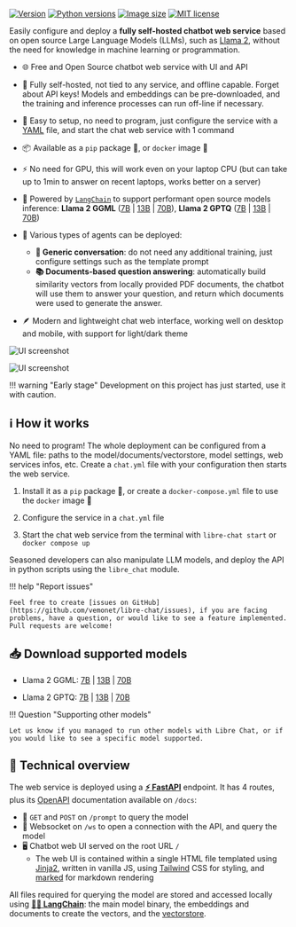 [![Version](https://img.shields.io/pypi/v/libre-chat)](https://pypi.org/project/libre-chat) [![Python versions](https://img.shields.io/pypi/pyversions/libre-chat)](https://pypi.org/project/libre-chat) [![Image size](https://ghcr-badge.egpl.dev/vemonet/libre-chat/size)](https://github.com/vemonet/libre-chat/pkgs/container/libre-chat) [![MIT license](https://img.shields.io/pypi/l/libre-chat)](https://github.com/vemonet/libre-chat/blob/main/LICENSE.txt)

Easily configure and deploy a **fully self-hosted chatbot web service** based on open source Large Language Models (LLMs), such as [Llama 2](https://ai.meta.com/llama/), without the need for knowledge in machine learning or programmation.

- 🌐 Free and Open Source chatbot web service with UI and API
- 🏡 Fully self-hosted, not tied to any service, and offline capable. Forget about API keys! Models and embeddings can be pre-downloaded, and the training and inference processes can run off-line if necessary.
- 🚀 Easy to setup, no need to program, just configure the service with a [YAML](https://yaml.org/) file, and start the chat web service with 1 command
- 📦 Available as a `pip` package 🐍, or `docker` image 🐳
- ⚡ No need for GPU, this will work even on your laptop CPU (but can take up to 1min to answer on recent laptops, works better on a server)
- 🦜 Powered by [`LangChain`](https://python.langchain.com) to support performant open source models inference: **Llama 2 GGML** ([7B](https://huggingface.co/TheBloke/Llama-2-7B-Chat-GGML) | [13B](https://huggingface.co/llamaste/Llama-2-13b-chat-hf) | [70B](https://huggingface.co/llamaste/Llama-2-70b-chat-hf)), **Llama 2 GPTQ** ([7B](https://huggingface.co/TheBloke/Llama-2-7B-chat-GPTQ) | [13B](https://huggingface.co/TheBloke/Llama-2-13B-chat-GPTQ) | [70B](https://huggingface.co/TheBloke/Llama-2-70B-chat-GPTQ))
- 🤖 Various types of agents can be deployed:
    - **💬 Generic conversation**: do not need any additional training, just configure settings such as the template prompt
    - **📚 Documents-based question answering**: automatically build similarity vectors from locally provided PDF documents, the chatbot will use them to answer your question, and return which documents were used to generate the answer.

- 🪶 Modern and lightweight chat web interface, working well on desktop and mobile, with support for light/dark theme


![UI screenshot](https://raw.github.com/vemonet/libre-chat/main/docs/assets/screenshot.png)

![UI screenshot](https://raw.github.com/vemonet/libre-chat/main/docs/assets/screenshot-light.png)

!!! warning "Early stage"
	Development on this project has just started, use it with caution.

## ℹ️ How it works

No need to program! The whole deployment can be configured from a YAML file: paths to the model/documents/vectorstore, model settings, web services infos, etc. Create a `chat.yml` file with your configuration then starts the web service.

1. Install it as a `pip` package 🐍, or create a `docker-compose.yml` file to use the `docker` image 🐳

2. Configure the service in a `chat.yml` file

3. Start the chat web service from the terminal with `libre-chat start` or `docker compose up`

Seasoned developers can also manipulate LLM models, and deploy the API in python scripts using the `libre_chat` module.

!!! help "Report issues"

    Feel free to create [issues on GitHub](https://github.com/vemonet/libre-chat/issues), if you are facing problems, have a question, or would like to see a feature implemented. Pull requests are welcome!

## 📥 Download supported models

* Llama 2 GGML: [7B](https://huggingface.co/TheBloke/Llama-2-7B-Chat-GGML) | [13B](https://huggingface.co/llamaste/Llama-2-13b-chat-hf) | [70B](https://huggingface.co/llamaste/Llama-2-70b-chat-hf)

* Llama 2 GPTQ: [7B](https://huggingface.co/TheBloke/Llama-2-7B-chat-GPTQ) | [13B](https://huggingface.co/TheBloke/Llama-2-13B-chat-GPTQ) | [70B](https://huggingface.co/TheBloke/Llama-2-70B-chat-GPTQ)

!!! Question "Supporting other models"

    Let us know if you managed to run other models with Libre Chat, or if you would like to see a specific model supported.

## 🔎 Technical overview

The web service is deployed using a [**⚡ FastAPI**](https://fastapi.tiangolo.com) endpoint. It has 4 routes, plus its [OpenAPI](https://www.openapis.org/) documentation available on `/docs`:

- 📮 `GET` and `POST` on `/prompt` to query the model
- 🔌 Websocket on `/ws` to open a connection with the API, and query the model
- 🖥️ Chatbot web UI served on the root URL `/`
    - The web UI is contained within a single HTML file templated using [Jinja2](https://jinja.palletsprojects.com), written in vanilla JS, using [Tailwind](https://tailwindcss.com) CSS for styling, and [marked](https://marked.js.org/) for markdown rendering

All files required for querying the model are stored and accessed locally using [**🦜🔗 LangChain**](https://python.langchain.com): the main model binary, the embeddings and documents to create the vectors, and the [vectorstore](https://python.langchain.com/docs/modules/data_connection/vectorstores/).
